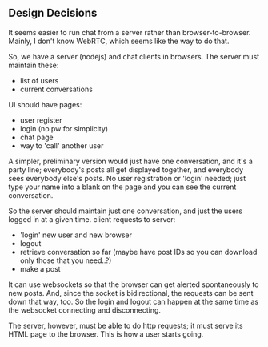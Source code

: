 

## Design Decisions

It seems easier to run chat from a server rather than browser-to-browser.  Mainly, I don't know WebRTC, which seems like the way to do that.

So, we have a server (nodejs) and chat clients in browsers.  The server must maintain these:

- list of users
- current conversations

UI should have pages:

- user register
- login (no pw for simplicity)
- chat page
- way to 'call' another user

A simpler, preliminary version would just have one conversation, and it's a party line; everybody's posts all get displayed together, and everybody sees everybody else's posts.  No user registration or 'login' needed; just type your name into a blank on the page and you can see the current conversation.

So the server should maintain just one conversation, and just the users logged in at a given time.  client requests to server:

- 'login' new user and new browser
- logout
- retrieve conversation so far (maybe have post IDs so you can download only those that you need..?)
- make a post

It can use websockets so that the browser can get alerted spontaneously to new posts.  And, since the socket is bidirectional, the requests can be sent down that way, too.  So the login and logout can happen at the same time as the websocket connecting and disconnecting.

The server, however, must be able to do http requests; it must serve its HTML page to the browser.  This is how a user starts going.
